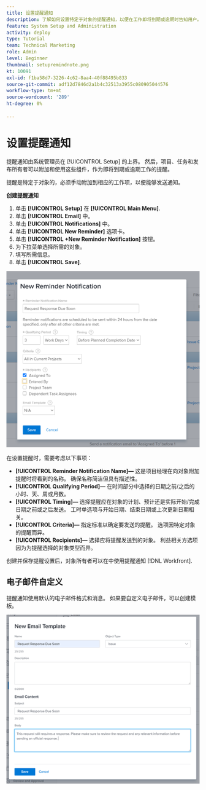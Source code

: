```yaml
---
title: 设置提醒通知
description: 了解如何设置特定于对象的提醒通知，以便在工作即将到期或逾期时告知用户。
feature: System Setup and Administration
activity: deploy
type: Tutorial
team: Technical Marketing
role: Admin
level: Beginner
thumbnail: setupremindnote.png
kt: 10091
exl-id: f1ba58d7-3226-4c62-8aa4-40f88495b833
source-git-commit: adf12d7846d2a1b4c32513a3955c080905044576
workflow-type: tm+mt
source-wordcount: '289'
ht-degree: 0%

---
```


<!---
this has the same content as the system administrator notification setup and mangement section of the email and inapp notificiations learning path
--->

# 设置提醒通知

提醒通知由系统管理员在 [!UICONTROL Setup] 的上界。 然后，项目、任务和发布所有者可以附加和使用这些组件，作为即将到期或逾期工作的提醒。

提醒是特定于对象的，必须手动附加到相应的工作项，以便能够发送通知。

**创建提醒通知**

1. 单击 **[!UICONTROL Setup]** 在 **[!UICONTROL Main Menu]**.
1. 单击 **[!UICONTROL Email]** 中。
1. 单击 **[!UICONTROL Notifications]** 中。
1. 单击 **[!UICONTROL New Reminder]** 选项卡。
1. 单击 **[!UICONTROL +New Reminder Notification]** 按钮。
1. 为下拉菜单选择所需的对象。
1. 填写所需信息。
1. 单击 **[!UICONTROL Save]**.

![[!UICONTROL New Reminder Notification] 窗口](assets/admin-fund-reminder-notification-1.png)

在设置提醒时，需要考虑以下事项：

* **[!UICONTROL Reminder Notification Name]—** 这是项目经理在向对象附加提醒时将看到的名称。 确保名称简洁但具有描述性。
* **[!UICONTROL Qualifying Period]—** 在时间部分中选择的日期之前/之后的小时、天、周或月数。
* **[!UICONTROL Timing]—** 选择提醒应在对象的计划、预计还是实际开始/完成日期之前或之后发送。 工时单选项与开始日期、结束日期或上次更新日期相关。
* **[!UICONTROL Criteria]—** 指定标准以确定要发送的提醒。 选项因特定对象的提醒而异。
* **[!UICONTROL Recipients]—** 选择应将提醒发送到的对象。 利益相关方选项因为为提醒选择的对象类型而异。

创建并保存提醒设置后，对象所有者可以在中使用提醒通知 [!DNL Workfront].

## 电子邮件自定义

提醒通知使用默认的电子邮件格式和消息。 如果要自定义电子邮件，可以创建模板。

<!---
paragraph above needs a hyperlink to an article
--->

![“新建电子邮件模板”窗口](assets/admin-fund-email-customization.png)

<!---
learn more URLs
--->
